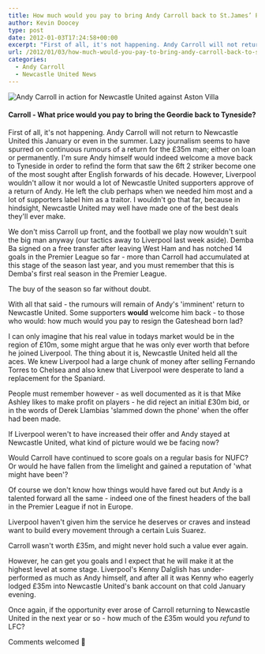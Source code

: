 ```yaml
---
title: How much would you pay to bring Andy Carroll back to St.James’ Park?
author: Kevin Doocey
type: post
date: 2012-01-03T17:24:58+00:00
excerpt: "First of all, it's not happening. Andy Carroll will not return to Newcastle United this January or even in the summer. Lazy journalism seems to have spurred on continuous rumours of.."
url: /2012/01/03/how-much-would-you-pay-to-bring-andy-carroll-back-to-st-james-park/
categories:
  - Andy Carroll
  - Newcastle United News
---
```


![Andy Carroll in action for Newcastle United against Aston Villa](https://www.tynetime.com/wp-content/uploads/2012/01/Andy-Carroll-LFC.jpg "Andy-Carroll-LFC")

#### Carroll - What price would you pay to bring the Geordie back to Tyneside?

First of all, it's not happening. Andy Carroll will not return to Newcastle United this January or even in the summer. Lazy journalism seems to have spurred on continuous rumours of a return for the £35m man; either on loan or permanently. I'm sure Andy himself would indeed welcome a move back to Tyneside in order to refind the form that saw the 6ft 2 striker become one of the most sought after English forwards of his decade. However, Liverpool wouldn't allow it nor would a lot of Newcastle United supporters approve of a return of Andy. He left the club perhaps when we needed him most and a lot of supporters label him as a traitor. I wouldn't go that far, because in hindsight, Newcastle United may well have made one of the best deals they'll ever make.

We don't miss Carroll up front, and the football we play now wouldn't suit the big man anyway (our tactics away to Liverpool last week aside). Demba Ba signed on a free transfer after leaving West Ham and has notched 14 goals in the Premier League so far - more than Carroll had accumulated at this stage of the season last year, and you must remember that this is Demba's first real season in the Premier League.

The buy of the season so far without doubt.

With all that said - the rumours will remain of Andy's 'imminent' return to Newcastle United. Some supporters **would** welcome him back - to those who would: how much would you pay to resign the Gateshead born lad?

I can only imagine that his real value in todays market would be in the region of £10m, some might argue that he was only ever worth that before he joined Liverpool. The thing about it is, Newcastle United held all the aces. We knew Liverpool had a large chunk of money after selling Fernando Torres to Chelsea and also knew that Liverpool were desperate to land a replacement for the Spaniard.

People must remember however - as well documented as it is that Mike Ashley likes to make profit on players - he did reject an initial £30m bid, or in the words of Derek Llambias 'slammed down the phone' when the offer had been made.

If Liverpool weren't to have increased their offer and Andy stayed at Newcastle United, what kind of picture would we be facing now?

Would Carroll have continued to score goals on a regular basis for NUFC? Or would he have fallen from the limelight and gained a reputation of 'what might have been'?

Of course we don't know how things would have fared out but Andy is a talented forward all the same - indeed one of the finest headers of the ball in the Premier League if not in Europe.

Liverpool haven't given him the service he deserves or craves and instead want to build every movement through a certain Luis Suarez.

Carroll wasn't worth £35m, and might never hold such a value ever again.

However, he can get you goals and I expect that he will make it at the highest level at some stage. Liverpool's Kenny Dalglish has under-performed as much as Andy himself, and after all it was Kenny who eagerly lodged £35m into Newcastle United's bank account on that cold January evening.

Once again, if the opportunity ever arose of Carroll returning to Newcastle United in the next year or so - how much of the £35m would you _refund_ to LFC?

Comments welcomed 🙂
